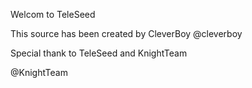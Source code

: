 Welcom to TeleSeed

This source has been created by CleverBoy
@cleverboy

Special thank to TeleSeed and KnightTeam

@KnightTeam
